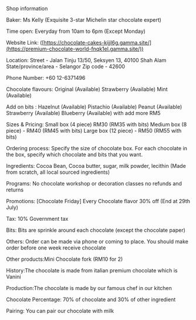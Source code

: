 Shop information

Baker: Ms Kelly (Exquisite 3-star Michelin star chocolate expert)

Time open: Everyday from 10am to 6pm (Except Monday)

Website Link: ([https://chocolate-cakes-kijjl6g.gamma.site/](https://premium-chocolate-world-fnqk1el.gamma.site/))

Location: Street - Jalan Tinju 13/50, Seksyen 13, 40100 Shah Alam State/province/area - Selangor Zip code - 42600

Phone Number: +60 12-6371496

Chocolate flavours: Original (Available) Strawberry (Available) Mint (Available)

Add on bits : Hazelnut (Available) Pistachio (Available) Peanut (Available) Strawberry (Available) Blueberry (Available) with add more RM5

Sizes & Pricing: Small box (4 piece) RM30 (RM35 with bits) Medium box (8 piece) - RM40 (RM45 with bits) Large box (12 piece)  - RM50 (RM55 with bits)

Ordering process: Specify the size of chocolate box. For each chocolate in the box, specify which chocolate and bits that you want. 

Ingredients: Cocoa Bean, Cocoa butter, sugar, milk powder, lecithin (Made from scratch, all local sourced ingredients)

Programs: No chocolate workshop or decoration classes no refunds and returns

Promotions: [Chocolate Friday] Every Chocolate flavor 30% off (End at 29th July)

Tax: 10% Government tax

Bits: Bits are sprinkle around each chocolate (except the chocolate paper)

Others: Order can be made via phone or coming to place. You should make order before one week receive chocolate

Other products:Mini Chocolate fork (RM10 for 2)

History:The chocolate is made from italian premium chocolate which is Vanini

Production:The chocolate is made by our famous chef in our kitchen

Chocolate Percentage: 70% of chocolate and 30% of other ingredient

Pairing: You can pair our chocolate with milk
